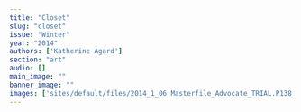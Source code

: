 ```yaml
---
title: "Closet"
slug: "closet"
issue: "Winter"
year: "2014"
authors: ['Katherine Agard']
section: "art"
audio: []
main_image: ""
banner_image: ""
images: ['sites/default/files/2014_1_06 Masterfile_Advocate_TRIAL.P138.png']
---
```

